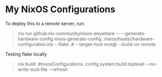 # My NixOS Configurations

To deploy this to a remote server, run:

> nix run github:nix-community/nixos-anywhere -- --generate-hardware-config nixos-generate-config ./nixos/hosts/<hostname>/hardware-configuration.nix --flake .#<hostname> --target-host root@<server address> --build-on remote

Testing flake locally

> nix build .#nixosConfigurations.<hostname>.config.system.build.toplevel --no-write-lock-file --refresh
